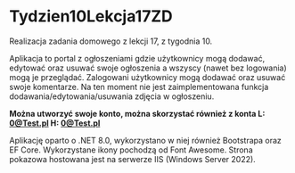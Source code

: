 # Tydzien10Lekcja17ZD
Realizacja zadania domowego z lekcji 17, z tygodnia 10. 

Aplikacja to portal z ogłoszeniami gdzie użytkownicy mogą dodawać, edytować oraz usuwać swoje ogłoszenia a wszyscy (nawet bez logowania) mogą je przeglądać. Zalogowani użytkownicy mogą dodawać oraz usuwać swoje komentarze. Na ten moment nie jest zaimplementowana funkcja dodawania/edytowania/usuwania zdjęcia w ogłoszeniu.

<strong>Można utworzyć swoje konto, można skorzystać również z konta L: 0@Test.pl H: 0@Test.pl</strong>

Aplikację oparto o .NET 8.0, wykorzystano w niej również Bootstrapa oraz EF Core. Wykorzystane ikony pochodzą od Font Awesome. Strona pokazowa hostowana jest na serwerze IIS (Windows Server 2022).
